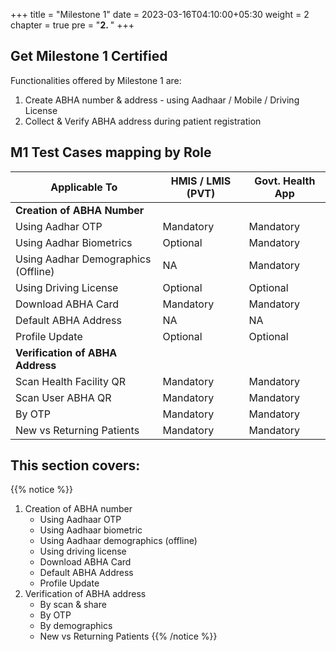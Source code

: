 +++
title = "Milestone 1"
date = 2023-03-16T04:10:00+05:30
weight = 2
chapter = true
pre = "<b>2. </b>"
+++

## Get Milestone 1 Certified

Functionalities offered by Milestone 1 are:
1. Create ABHA number & address - using Aadhaar / Mobile / Driving License
2. Collect & Verify ABHA address during patient registration


## M1 Test Cases mapping by Role

|      Applicable To                         |   HMIS / LMIS (PVT)  |   Govt. Health App  |   
|-------------------------------|----------------------|--------------------|
|   **Creation of ABHA Number**            |                      |                    |                   
|   Using Aadhar OTP                      |   Mandatory          |   Mandatory        |  
|   Using Aadhar Biometrics                      |   Optional           |   Mandatory        |  
|   Using Aadhar Demographics (Offline)                     |   NA     |   Mandatory        |  
|   Using Driving License              |   Optional           |   Optional         |
Download ABHA Card | Mandatory | Mandatory
Default ABHA Address | NA | NA
Profile Update | Optional |  Optional
|   **Verification of ABHA Address**   |                      |                    |                
|   Scan Health Facility QR      |   Mandatory          |   Mandatory        |  
|   Scan User ABHA QR          |   Mandatory          |   Mandatory        |  
|   By OTP             |   Mandatory          |   Mandatory        |  
|   New vs Returning Patients  |   Mandatory          |   Mandatory        |   

## This section covers:
{{% notice %}}
1. Creation of ABHA number
	- Using Aadhaar OTP
	- Using Aadhaar biometric
	- Using Aadhaar demographics (offline)
	- Using driving license
	- Download ABHA Card
	- Default ABHA Address
	- Profile Update
2. Verification of ABHA address
	- By scan & share
	- By OTP
	- By demographics
	- New vs Returning Patients 
{{% /notice %}}
